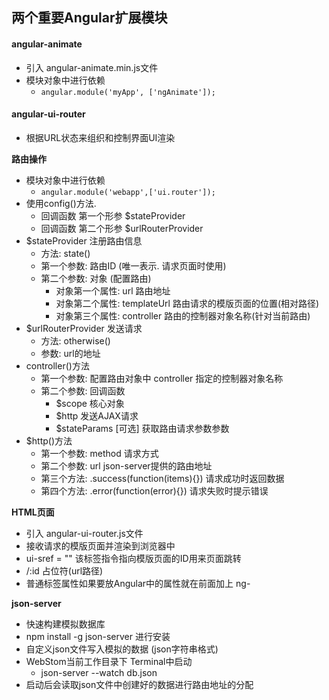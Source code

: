 ## 两个重要Angular扩展模块
#### angular-animate
- 引入 angular-animate.min.js文件
- 模块对象中进行依赖
	-  ````angular.module('myApp', ['ngAnimate']);````

#### angular-ui-router
- 根据URL状态来组织和控制界面UI渲染

**路由操作**

- 模块对象中进行依赖
	-  ````angular.module('webapp',['ui.router']);````
- 使用config()方法. 
	-  回调函数 第一个形参 $stateProvider
	-  回调函数 第二个形参 $urlRouterProvider
- $stateProvider 注册路由信息	
	- 方法: state()
	- 第一个参数: 路由ID (唯一表示. 请求页面时使用)
	- 第二个参数: 对象 (配置路由)	  
		- 对象第一个属性: url 路由地址
		- 对象第二个属性: templateUrl 路由请求的模版页面的位置(相对路径)
		- 对象第三个属性: controller 路由的控制器对象名称(针对当前路由)
- $urlRouterProvider 发送请求
	- 方法: otherwise()
	- 参数: url的地址
- controller()方法
	- 第一个参数: 配置路由对象中 controller 指定的控制器对象名称
	- 第二个参数: 回调函数
		- $scope 核心对象
		- $http  发送AJAX请求
		- $stateParams [可选] 获取路由请求参数参数
- $http()方法
	- 第一个参数: method 请求方式
	- 第二个参数: url json-server提供的路由地址
	- 第三个方法: .success(function(items){}) 请求成功时返回数据
	- 第四个方法: .error(function(error){}) 请求失败时提示错误

**HTML页面**

- 引入 angular-ui-router.js文件
- <ui-view></ui-view> 接收请求的模版页面并渲染到浏览器中
- ui-sref = ""  该标签指令指向模版页面的ID用来页面跳转
- /:id  占位符(url路径)
- 普通标签属性如果要放Angular中的属性就在前面加上 ng-

**json-server**

- 快速构建模拟数据库
- npm install -g json-server 进行安装
- 自定义json文件写入模拟的数据 (json字符串格式)
- WebStom当前工作目录下 Terminal中启动
	-  json-server --watch db.json
- 启动后会读取json文件中创建好的数据进行路由地址的分配
